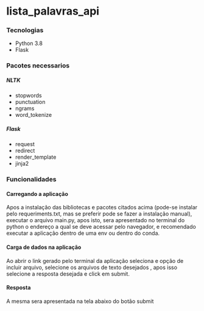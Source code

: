 # lista_palavras_api


### Tecnologias

- Python 3.8
- Flask

### Pacotes necessarios
##### NLTK
- stopwords
- punctuation
- ngrams
- word_tokenize

##### Flask
- request
- redirect
- render_template
- jinja2

### Funcionalidades

#### Carregando a aplicação 
Apos a instalação das bibliotecas e pacotes citados acima (pode-se instalar pelo requeriments.txt, mas se preferir pode se fazer a instalação manual),
executar o arquivo main.py, apos isto, sera apresentado no terminal do python o endereço a qual se deve acessar pelo navegador, e recomendado executar a aplicação dentro de uma env ou dentro do conda.

#### Carga de dados na aplicação
Ao abrir o link gerado pelo terminal da aplicação  seleciona e opção de incluir arquivo, selecione os arquivos de texto desejados , apos isso selecione a resposta desejada e click em submit.
#### Resposta
A mesma sera apresentada na tela abaixo do botão submit
